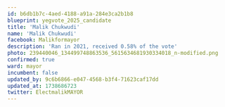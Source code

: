 ```yaml
---
id: b6db1b7c-4aed-4188-a91a-284e3ca2b1b8
blueprint: yegvote_2025_candidate
title: 'Malik Chukwudi'
name: 'Malik Chukwudi'
facebook: Malikformayor
description: 'Ran in 2021, received 0.58% of the vote'
photo: 239440046_134499748863536_5615634681930334018_n-modified.png
confirmed: true
ward: mayor
incumbent: false
updated_by: 9c6b6866-e047-4568-b3f4-71623caf17dd
updated_at: 1738686723
twitter: ElectmalikMAYOR
---
```

